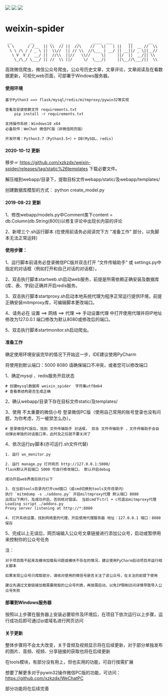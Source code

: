 ![](https://img.shields.io/badge/python3-3.7-green.svg)
![](https://img.shields.io/badge/flask-1.0.2-green.svg)
![](https://img.shields.io/badge/weixin-2.6-green.svg)

# weixin-spider

```
 __        __       _    _      _      ____  ___       __       __  
 \ \      / /__  || \\  // ||  //\    //   \|   | ||   ||  __ //  \\
  \ \ /\ / / _ \ ||  \\//  || // \\  //\___ | __/ || __||/ _ \||__//     
   \ V  V /  __/ ||  //\\  ||//   \\//     \|     ||/  ||  __/|| \\
    \_/\_/ \___/ || //  \\ ||/     \/  \___/|     ||\__//\___/||  \\    

```

高效微信爬虫，微信公众号爬虫，公众号历史文章，文章评论，文章阅读及在看数据更新，可视化web页面，可部署于Windows服务器。

#### 使用环境
```
基于Python3 ==> flask/mysql/redis/mitmproxy/pywin32等实现

查看及安装依赖文件 requirements.txt
    pip install -r requirements.txt

支持操作系统：Windows10 x64
必备软件：WeChat 微信PC版（非微信网页版）

开发环境：Python3.7（Python3.5+）+ DB(MySQL、redis)

```

#### 2020-10-12 更新
移步☞ https://github.com/xzkzdx/weixin-spider/releases/tag/static%26templates 下载必要文件。

解压缩到webapp/目录下，提取目标文件webapp/static/及webapp/templates/

创建数据库模型的方式：
    python create_model.py

#### 2019-08-22 更新

1、修改webapp/models.py中Comment类下content = db.Column(db.String(800))以修复评论中出现长内容的评论

2、新增三个.sh运行脚本 (在使用前请务必阅读完下方 "准备工作" 部分，以免脚本无法正常运转)

#### 使用步骤：

1、运行脚本前请务必登录微信PC版并双击打开 “文件传输助手” 或 settings.py中指定的对话框（例如打开和自己对话的对话框）。

2、双击执行脚本startweb.sh启动web服务，前提是所需依赖正确安装及数据库(库、表、字段)正确并开启redis服务。

3、双击执行脚本startproxy.sh启动本地系统代理为程序正常运行提供环境，前提正确安装mitmproxy库，可编辑脚本更改端口。

4、请务必在 设置 ==> 网络 ==> 代理 ==> 手动设置代理 中打开使用代理并将IP地址修改为127.0.0.1 端口修改为默认8080或修改后的端口。

5、双击执行脚本startmonitor.sh启动爬虫。


#### 准备工作

确定使用环境安装完毕的情况下开始这一步，IDE建议使用PyCharm

将使用到默认端口：5000  8080 请确保端口不冲突，或者您可以修改端口

1、确定mysql 、redis服务开启状态
```
# 创建mysql数据库 weixin_spider  字符集utf8mb4
# 查看表结构是否生成正确
```

2、确认webapp/目录下存在目标文件static/及templates/

3、使用 不太重要的微信小号 登录微信PC版（使用自己常用的账号登录也没有问题，为你考虑，万一被禁怎么办）。
```
# 登录微信PC版后，找到 文件传输助手 对话框， 双击 文件传输助手 ，文件传输助手会自动弹出单独的对话窗口来，此时及之后就不要关闭了

```

4、依次运行py脚本(亦可运行.sh文件代替)

```
1. 运行 wx_monitor.py

2. 运行 manage.py 打开网页 http://127.0.0.1:5000/   
flask默认开启端口 5000 可自行修改端口， 默认开启debug

成功开启web界面后执行以下

3. 在当前tools目录内打开cmd窗口（或cmd切换到tools文件目录内）
执行 `mitmdump -s ./addons.py` 开启miltmproxy代理 默认端口 8080
出现以下两行，及成功开启，否则核对错误。 当前cmd下ctrl + c可退出mitmproxy代理
Loading script ./addons.py
Proxy server listening at http://*:8080

4. 打开系统设置，找到网络里的代理，开启使用代理服务器 地址：127.0.0.1 端口：8080 保存

```

5、完成以上无误后，网页端输入公众号文章链接进行添加公众号，启动或暂停用来控制你的公众号任务

注：
```
对于项目跑不起来及模块加载有问题或模块不存在的情况，建议使用PyCharm启动项目并运行相关脚本

如果发现公众号只爬取部分，请核对使用的微信号是否关注了该公众号，在关注的前提下使用

建议先通过文章链接加载需要爬取的公众号列表，再按需启动，以免IP限制访问详情导致导入公众号失败
```

#### 部署到Windows服务器

按照以上步骤在服务器上安装必要软件及环境后，在项目下依次运行以上步骤，运行成功后即可通过ip或域名进行网页访问


#### 关于更新

整体步骤将不会太大改变，关于音频及视频显示将在后续更新，对于部分单独发布的图片、音频、视频、分享链接的获取也将在后续更新

在tools模块，有部分没有用上，但也实用的功能，可自行按需扩展

想要了解更多对于pywin32操作微信PC版的功能，可访问： https://github.com/xzkzdx/WeChatPC

部分功能将在后续完善
